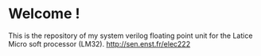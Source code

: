 Welcome !
=========

This is the repository of my system verilog floating point unit for the Latice Micro soft processor (LM32).
http://sen.enst.fr/elec222

